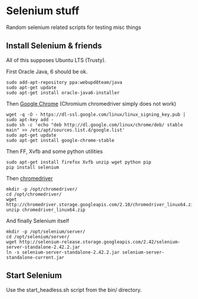 # Selenium stuff

Random selenium related scripts for testing misc things

## Install Selenium & friends

All of this supposes Ubuntu LTS (Trusty).

First Oracle Java, 6 should be ok.

    sudo add-apt-repository ppa:webupd8team/java
    sudo apt-get update
    sudo apt-get install oracle-java6-installer

Then [Google Chrome][chromeppa] (Chromium chromedriver simply does not work)

    wget -q -O - https://dl-ssl.google.com/linux/linux_signing_key.pub | sudo apt-key add - 
    sudo sh -c 'echo "deb http://dl.google.com/linux/chrome/deb/ stable main" >> /etc/apt/sources.list.d/google.list'
    sudo apt-get update
    sudo apt-get install google-chrome-stable

[chromeppa]: http://www.ubuntuupdates.org/ppa/google_chrome
    
Then FF, Xvfb and some python utilities

    sudo apt-get install firefox Xvfb unzip wget python pip
    pip install selenium

Then [chromedriver][chromedriverurl]

    mkdir -p /opt/chromedriver/
    cd /opt/chromedriver/
    wget http://chromedriver.storage.googleapis.com/2.10/chromedriver_linux64.zip
    unzip chromedriver_linux64.zip

[chromedriverurl]: http://chromedriver.storage.googleapis.com/index.html 

And finally Selenium itself

    mkdir -p /opt/selenium/server/
    cd /opt/selenium/server/
    wget http://selenium-release.storage.googleapis.com/2.42/selenium-server-standalone-2.42.2.jar
    ln -s selenium-server-standalone-2.42.2.jar selenium-server-standalone-current.jar


## Start Selenium

Use the start_headless.sh script from the bin/ directory.
